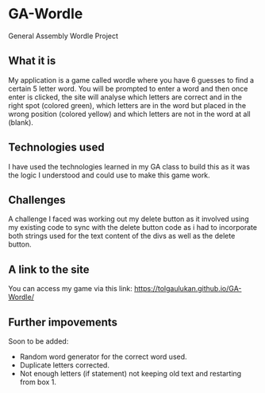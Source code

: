 # GA-Wordle
General Assembly Wordle Project

## What it is
My application is a game called wordle where you have 6 guesses to find a certain 5 letter word. You will be prompted to enter a word and then once enter is clicked, the site will analyse which letters are correct and in the right spot (colored green), which letters are in the word but placed in the wrong position (colored yellow) and which letters are not in the word at all (blank).

## Technologies used
I have used the technologies learned in my GA class to build this as it was the logic I understood and could use to make this game work.

## Challenges
A challenge I faced was working out my delete button as it involved using my existing code to sync with the delete button code as i had to incorporate both strings used for the text content of the divs as well as the delete button.

## A link to the site
You can access my game via this link:
https://tolgaulukan.github.io/GA-Wordle/

## Further impovements 
Soon to be added:
- Random word generator for the correct word used.
- Duplicate letters corrected.
- Not enough letters (if statement) not keeping old text and restarting from box 1.
